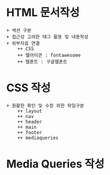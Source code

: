 # HTML 문서작성
    + 섹션 구분
    + 접근성 고려한 태그 활용 및 내용작성
    + 외부자료 연결
        ++ CSS
        ++ 웹아이콘 : fontawesome
        ++ 웹폰트 : 구글웹폰트

# CSS 작성
    + 원활한 확인 및 수정 위한 파일구분
        ++ layout
        ++ nav
        ++ header
        ++ main
        ++ footer
        ++ mediaqueries

# Media Queries 작성